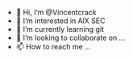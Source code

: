 - 👋 Hi, I’m @Vincentcrack
- 👀 I’m interested in AlX SEC
- 🌱 I’m currently learning git
- 💞️ I’m looking to collaborate on ...
- 📫 How to reach me ...

<!---
Vincentcrack/Vincentcrack is a ✨ special ✨ repository because its `README.md` (this file) appears on your GitHub profile.
You can click the Preview link to take a look at your changes.
--->
